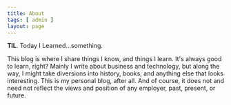```yaml
---
title: About
tags: [ admin ]
layout: page
---
```


**TIL**. Today I Learned...something.

This blog is where I share things I know, and things I learn. It's always good to learn, right?
Mainly I write about business and technology, but along the way, I might take diversions into history, books,
and anything else that looks interesting. This is my personal blog, after all. And of course,
it does not and need not reflect the views and position of any employer, past, present, or future.
